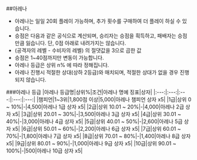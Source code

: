 ##아레나
 - 아레나는 일일 20회 플레이 가능하며, 추가 횟수를 구매하여 더 플레이 하실 수 있습니다.
 - 승점은 다음과 같은 공식으로 계산되며, 승리자는 승점을 흭득하고, 패배자는 승점만큼 잃습니다. 단, 0점 아래로 내려가지는 않습니다.
 - (공격자의 레벨 - 수비자의 레벨) 의 절댓값을 3으로 곱한 값
 - 승점은 1~40점까지만 변동이 가능합니다.
 - 아레나 등급은 상위 n% 에 따라 정해집니다.
 - 아레나 진행시 적절한 상대(상하 2등급)와 매치되며, 적절한 상대가 없을 경우 진행되지 않습니다.

###아레나 등급
|아레나 등급명|상위%|조건|아레나 명예 징표|상자|
|:---:|:---:|:---:|:---:|:---:|
|챔피언|1~3위|1,800점 이상|5,000|아레나 챔피언 상자 x5|
|1급|상위 0 ~ 10%|-|4,500|아레나 1급 상자 x5|
|2급|상위 10.01 ~ 20%|-|4,000|아레나 2급 상자 x5|
|3급|상위 20.01 ~ 30%|-|3,500|아레나 3급 상자 x5|
|4급|상위 30.01 ~ 40%|-|3,000|아레나 4급 상자 x5|
|5급|상위 40.01 ~ 50%|-|2,600|아레나 5급 상자 x5|
|6급|상위 50.01 ~ 60%|-|2,200|아레나 6급 상자 x5|
|7급|상위 60.01 ~ 70%|-|1,800|아레나 7급 상자 x5|
|8급|상위 70.01 ~ 80%|-|1,400|아레나 8급 상자 x5|
|9급|상위 80.01 ~ 90%|-|1,000|아레나 9급 상자 x5|
|10급|상위 90.01 ~ 100%|-|500|아레나 10급 상자 x5|
